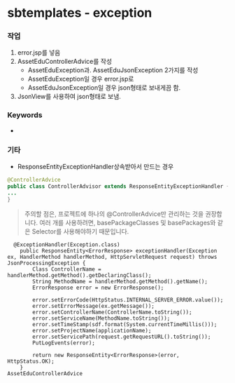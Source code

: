 # sbtemplates - exception

### 작업
1. error.jsp를 넣음
2. AssetEduControllerAdvice를 작성
	* AssetEduException과. AssetEduJsonException 2가지를 작성
	* AssetEduException일 경우 error.jsp로 
	* AssetEduJsonException일 경우 json형태로 보내게끔 함.
3. JsonView를 사용하여 json형태로 보냄.	

### Keywords
* 

### 기타 

* ResponseEntityExceptionHandler상속받아서 만드는 경우
```java
@ControllerAdvice
public class ControllerAdvisor extends ResponseEntityExceptionHandler {
...
}
```
> 주의할 점은, 프로젝트에 하나의 @ControllerAdvice만 관리하는 것을 권장합니다. 
> 여러 개를 사용하려면,  basePackageClasses 및 basePackages와 같은 Selector를 사용해야하기 때문입니다. 

```
  @ExceptionHandler(Exception.class)
    public ResponseEntity<ErrorResponse> exceptionHandler(Exception ex, HandlerMethod handlerMethod, HttpServletRequest request) throws JsonProcessingException {
        Class ControllerName = handlerMethod.getMethod().getDeclaringClass();
        String MethodName = handlerMethod.getMethod().getName();
        ErrorResponse error = new ErrorResponse();

        error.setErrorCode(HttpStatus.INTERNAL_SERVER_ERROR.value());
        error.setErrorMessage(ex.getMessage());
        error.setControllerName(ControllerName.toString());
        error.setServiceName(MethodName.toString());
        error.setTimeStamp(sdf.format(System.currentTimeMillis()));
        error.setProjectName(applicationName);
        error.setServicePath(request.getRequestURL().toString());
        PutLogEvents(error);

        return new ResponseEntity<ErrorResponse>(error, HttpStatus.OK);
    }
AssetEduControllerAdvice
```